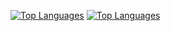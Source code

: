 [![Top Languages](https://github-readme-stats-six-sigma-29.vercel.app/api/top-langs/?username=m1841&langs_count=16&layout=compact&theme=github_dark_dimmed)](https://github.com/m1841/github-readme-stats#gh-dark-mode-only)
[![Top Languages](https://github-readme-stats-six-sigma-29.vercel.app/api/top-langs/?username=m1841&langs_count=16&layout=compact)](https://github.com/m1841/github-readme-stats#gh-light-mode-only)
